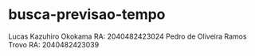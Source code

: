 # busca-previsao-tempo

Lucas Kazuhiro Okokama  RA: 2040482423024
Pedro de Oliveira Ramos Trovo RA: 2040482423039